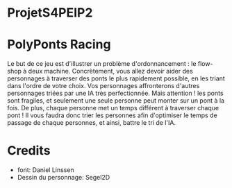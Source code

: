 # ProjetS4PEIP2
# PolyPonts Racing

Le but de ce jeu est d'illustrer un problème d'ordonnancement : le flow-shop à deux machine.
Concrètement, vous allez devoir aider des personnages à traverser des ponts le plus rapidement possible, en les triant dans l'ordre de votre choix.
Vos personnages affronterons d'autres personnages triées par une IA très perfectionnée. Mais attention ! les ponts sont fragiles, et seulement une seule personne peut monter sur un pont à la fois.
De plus, chaque personne met un temps différent à traverser chaque pont ! Il vous faudra donc trier les personnes afin d'optimiser le temps de passage de chaque personnes, et ainsi, battre le tri de l'IA.

# Credits
- font: Daniel Linssen
- Dessin du personnage: Segel2D